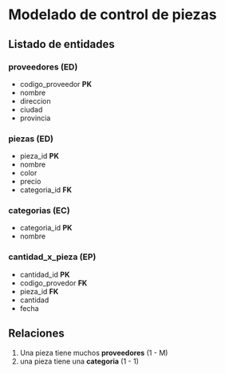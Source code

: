 # Modelado de control de piezas

## Listado de entidades

### proveedores **(ED)**

- codigo_proveedor **PK**
- nombre
- direccion
- ciudad
- provincia


### piezas **(ED)**

- pieza_id **PK**
- nombre
- color
- precio
- categoria_id **FK**


### categorias **(EC)**

- categoria_id **PK**
- nombre


### cantidad_x_pieza **(EP)**

- cantidad_id **PK**
- codigo_provedor **FK**
- pieza_id **FK**
- cantidad
- fecha


## Relaciones

1. Una pieza tiene muchos **proveedores** (1 - M)
1. una pieza tiene una **categoria** (1 - 1)
